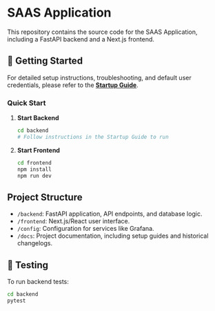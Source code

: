 # SAAS Application

This repository contains the source code for the SAAS Application, including a FastAPI backend and a Next.js frontend.

## 🚀 Getting Started

For detailed setup instructions, troubleshooting, and default user credentials, please refer to the **[Startup Guide](./docs/STARTUP_GUIDE.md)**.

### Quick Start

1.  **Start Backend**
    ```bash
    cd backend
    # Follow instructions in the Startup Guide to run
    ```

2.  **Start Frontend**
    ```bash
    cd frontend
    npm install
    npm run dev
    ```

## Project Structure

-   `/backend`: FastAPI application, API endpoints, and database logic.
-   `/frontend`: Next.js/React user interface.
-   `/config`: Configuration for services like Grafana.
-   `/docs`: Project documentation, including setup guides and historical changelogs.

## 🧪 Testing

To run backend tests:

```bash
cd backend
pytest
```